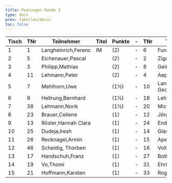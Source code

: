 ```yaml
---
title: Paarungen Runde 3
type: docs
prev: tabellen/docs/
toc: false
---
```


| Tisch | TNr | Teilnehmer          | Titel | Punkte | -   | TNr | Teilnehmer        | Titel | Punkte | Ergebnis |
| ----- | --- | ------------------- | ----- | ------ | --- | --- | ----------------- | ----- | ------ | -------- |
| 1     | 1   | Langheinrich,Ferenc | IM    | (2)    | -   | 6   | Funtikov,Mykhailo |       | (2)    | 1 - 0    |
| 2     | 5   | Eichenauer,Pascal   |       | (2)    | -   | 2   | Ziganshin,Ainur   |       | (2)    | 0 - 1    |
| 3     | 3   | Philipp,Mathias     |       | (2)    | -   | 8   | Geißhirt,Marco    |       | (2)    | 1 - 0    |
| 4     | 11  | Lehmann,Peter       |       | (2)    | -   | 4   | Aepfler,Christian | FM    | (2)    | 0 - 1    |
| 5     | 7   | Mehlhorn,Uwe        |       | (1½)   | -   | 10  | Langer,Paul Georg |       | (2)    | 1 - 0    |
| 6     | 9   | Hellrung,Bernhard   |       | (1½)   | -   | 18  | Lehmann,Georg     |       | (1½)   | 1 - 0    |
| 7     | 38  | Lehmann,Norik       |       | (1½)   | -   | 20  | Michael,Torsten   |       | (1½)   | 0 - 1    |
| 8     | 23  | Brauer,Celiene      |       | (1)    | -   | 12  | Jörges,Frank      |       | (1)    | 0 - 1    |
| 9     | 13  | Rösler,Hannah Clara |       | (1)    | -   | 24  | Endter,Marcel     |       | (1)    | 1 - 0    |
| 10    | 25  | Dudeja,Iresh        |       | (1)    | -   | 14  | Glaser,Bernhard   |       | (1)    | ½ - ½    |
| 11    | 26  | Recknagel,Armin     |       | (1)    | -   | 15  | Apel,Linus        |       | (1)    | 0 - 1    |
| 12    | 46  | Scheidig, Thorben   |       | (1)    | -   | 16  | Volland,Ralf      |       | (1)    | ½ - ½    |
| 13    | 17  | Handschuh,Franz     |       | (1)    | -   | 27  | Bothe,Florian     |       | (1)    | ½ - ½    |
| 14    | 19  | Vo,Thomi            |       | (1)    | -   | 31  | Ehrle,Jens        |       | (1)    | 0 - 1    |
| 15    | 21  | Hoffmann,Karsten    |       | (1)    | -   | 33  | Rogozhin,David    |